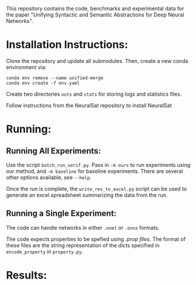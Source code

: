 This repository contains the code, benchmarks and experimental data for the
paper "Unifying Syntactic and Semantic Abstractions for Deep Neural Networks".

# Installation Instructions:

Clone the repository and update all submodules. Then, create a new conda
environment via:

```
conda env remove --name unified-merge
conda env create -f env.yaml
```

Create two directories `outs` and `stats` for storing logs and statistics files.

Follow instructions from the NeuralSat repository to install NeuralSat


# Running:

## Running All Experiments:

Use the script `batch_run_verif.py`. Pass in `-m ours` to run experiments using
our method, and `-m baseline` for baseline experiments. There are several other
options available, see `--help`.

Once the run is complete, the `write_res_to_excel.py` script can be used to
generate an excel spreadsheet summarizing the data from the run.

## Running a Single Experiment:

The code can handle networks in either `.nnet` or `.onnx` formats.

The code expects properties to be spefied using _.prop files_. The
format of these files are the string representation of the dicts specified in
`encode_property` in `property.py`.

# Results:
